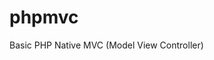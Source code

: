 <!-- sandhika galih php mvc #3 routing -->
# phpmvc
Basic PHP Native MVC (Model View Controller)

<!-- Membuat Aplikasi MVC dengan PHP #4 Controller 
https://www.youtube.com/watch?v=q41f0fc10Ns&list=PLFIM0718LjIVEh_d-h5wAjsdv2W4SAtkx&index=5 (7:32/16:37) -->